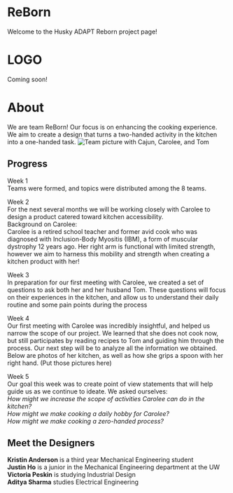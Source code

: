 # ReBorn
Welcome to the Husky ADAPT Reborn project page!


# LOGO
Coming soon!

# About
We are team ReBorn! Our focus is on enhancing the cooking experience. We aim to create a design that turns a two-handed activity in the kitchen into a one-handed task. 
![Team picture with Cajun, Carolee, and Tom](TeamPhoto.jpg)

## Progress
Week 1 <br>
Teams were formed, and topics were distributed among the 8 teams.

Week 2 <br>
For the next several months we will be working closely with Carolee to design a product catered toward kitchen accessibility. <br>
Background on Carolee: <br>
Carolee is a retired school teacher and former avid cook who was diagnosed with Inclusion-Body Myositis (IBM), a form of muscular dystrophy 12 years ago. Her right arm is functional with limited strength, however we aim to harness this mobility and strength when creating a kitchen product with her! 

Week 3 <br>
In preparation for our first meeting with Carolee, we created a set of questions to ask both her and her husband Tom. These questions will focus on their experiences in the kitchen, and allow us to understand their daily routine and some pain points during the process

Week 4 <br>
Our first meeting with Carolee was incredibly insightful, and helped us narrow the scope of our project. We learned that she does not cook now, but still participates by reading recipes to Tom and guiding him through the process. Our next step will be to analyze all the information we obtained. Below are photos of her kitchen, as well as how she grips a spoon with her right hand. 
(Put those pictures here)

Week 5 <br>
Our goal this week was to create point of view statements that will help guide us as we continue to ideate. We asked ourselves: <br>
*How might we increase the scope of activities Carolee can do in the kitchen? <br>
How might we make cooking a daily hobby for Carolee? <br>
How might we make cooking a zero-handed process?* <br>

## Meet the Designers
**Kristin Anderson** is a third year Mechanical Engineering student <br>
**Justin Ho** is a junior in the Mechanical Engineering department at the UW <br>
**Victoria Peskin** is studying Industrial Design <br>
**Aditya Sharma** studies Electrical Engineering <br>
